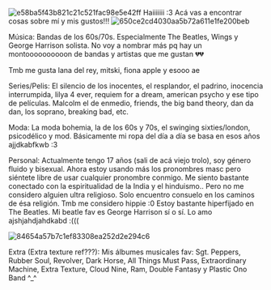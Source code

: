 ![e58ba5f43b821c21c521fac98e5e42ff](https://github.com/user-attachments/assets/507e8c09-d4a6-4046-bbbb-a588dd8db69c)
Haiiiiiii :3 
Acá vas a encontrar cosas sobre mí y mis gustos!!! ![650ce2cd4030aa5b72a611e1fe200beb](https://github.com/user-attachments/assets/c2a7f082-51f7-4205-bae7-190b22b31ba6)


Música:
Bandas de los 60s/70s. Especialmente The Beatles, Wings y George Harrison solista. No voy a nombrar más pq hay un montoooooooooon de bandas y artistas que me gustan 💔💔

Tmb me gusta lana del rey, mitski, fiona apple y esooo ae

Series/Pelis: 
El silencio de los inocentes, el resplandor, el padrino, inocencia interrumpida, lilya 4 ever,  requiem for a dream, american psycho y ese tipo de películas. Malcolm el de enmedio, friends, the big band theory, dan da dan, los soprano, breaking bad, etc.

Moda:
La moda bohemia, la de los 60s y 70s, el swinging sixties/london, psicodélico y mod. Básicamente mi ropa del día a día se basa en esos años ajjdkabfkwb :3 

Personal:
Actualmente tengo 17 años (sali de acá viejo trolo), soy género fluido y bisexual. Ahora estoy usando más los pronombres masc pero siéntete libre de usar cualquier pronombre conmigo. 
Me siento bastante conectado con la espiritualidad de la India y el hinduismo.. Pero no me considero alguien ultra religioso. Solo encuentro consuelo en los caminos de ésa religión.
Tmb me considero hippie :0 
Estoy bastante hiperfijado en The Beatles. Mi beatle fav es George Harrison sí o sí. Lo amo ajshjahdjahdkabd :(((

![84654a57b7c1ef83308ea252d2e294c6](https://github.com/user-attachments/assets/5b6fb3c7-76d2-4439-94ad-209469499375)

Extra (Extra texture ref???):
Mis álbumes musicales fav:
Sgt. Peppers, Rubber Soul, Revolver, Dark Horse, All Things Must Pass, Extraordinary Machine, Extra Texture, Cloud Nine, Ram, Double Fantasy y Plastic Ono Band ^_^
